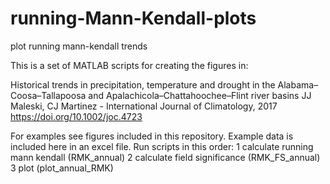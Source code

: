 # running-Mann-Kendall-plots
plot running mann-kendall trends

This is a set of MATLAB scripts for creating the figures in:

Historical trends in precipitation, temperature and drought in the Alabama–Coosa–Tallapoosa and Apalachicola–Chattahoochee–Flint river basins
JJ Maleski, CJ Martinez - International Journal of Climatology, 2017
https://doi.org/10.1002/joc.4723

For examples see figures included in this repository.
Example data is included here in an excel file.
Run scripts in this order:
1 calculate running mann kendall (RMK_annual)
2 calculate field significance (RMK_FS_annual)
3 plot (plot_annual_RMK)
